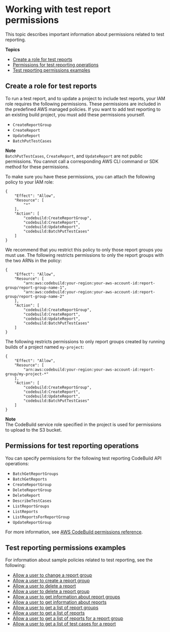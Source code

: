 # Working with test report permissions<a name="test-permissions"></a>

 This topic describes important information about permissions related to test reporting\. 

**Topics**
+ [Create a role for test reports](#test-permissions-required)
+ [Permissions for test reporting operations](#test-permissions-related-to-reporting)
+ [Test reporting permissions examples](#test-permissions-examples)

## Create a role for test reports<a name="test-permissions-required"></a>

 To run a test report, and to update a project to include test reports, your IAM role requires the following permissions\. These permissions are included in the predefined AWS managed policies\. If you want to add test reporting to an existing build project, you must add these permissions yourself\.
+  `CreateReportGroup` 
+  `CreateReport` 
+  `UpdateReport` 
+  `BatchPutTestCases` 

**Note**  
 `BatchPutTestCases`, `CreateReport`, and `UpdateReport` are not public permissions\. You cannot call a corresponding AWS CLI command or SDK method for these permissions\. 

 To make sure you have these permissions, you can attach the following policy to your IAM role: 

```
{
    "Effect": "Allow",
    "Resource": [
        "*"
    ],
    "Action": [
        "codebuild:CreateReportGroup",
        "codebuild:CreateReport",
        "codebuild:UpdateReport",
        "codebuild:BatchPutTestCases"
    ]
}
```

 We recommend that you restrict this policy to only those report groups you must use\. The following restricts permissions to only the report groups with the two ARNs in the policy: 

```
{
    "Effect": "Allow",
    "Resource": [
        "arn:aws:codebuild:your-region:your-aws-account-id:report-group/report-group-name-1",
        "arn:aws:codebuild:your-region:your-aws-account-id:report-group/report-group-name-2"
    ],
    "Action": [
        "codebuild:CreateReportGroup",
        "codebuild:CreateReport",
        "codebuild:UpdateReport",
        "codebuild:BatchPutTestCases"
    ]
}
```

 The following restricts permissions to only report groups created by running builds of a project named `my-project`: 

```
{
    "Effect": "Allow",
    "Resource": [
        "arn:aws:codebuild:your-region:your-aws-account-id:report-group/my-project-*"
    ],
    "Action": [
        "codebuild:CreateReportGroup",
        "codebuild:CreateReport",
        "codebuild:UpdateReport",
        "codebuild:BatchPutTestCases"
    ]
}
```

**Note**  
The CodeBuild service role specified in the project is used for permissions to upload to the S3 bucket\.

## Permissions for test reporting operations<a name="test-permissions-related-to-reporting"></a>

 You can specify permissions for the following test reporting CodeBuild API operations: 
+  `BatchGetReportGroups` 
+  `BatchGetReports` 
+  `CreateReportGroup` 
+  `DeleteReportGroup` 
+  `DeleteReport` 
+  `DescribeTestCases` 
+  `ListReportGroups` 
+  `ListReports` 
+  `ListReportsForReportGroup` 
+  `UpdateReportGroup` 

For more information, see [AWS CodeBuild permissions reference](auth-and-access-control-permissions-reference.md)\.

## Test reporting permissions examples<a name="test-permissions-examples"></a>

 For information about sample policies related to test reporting, see the following: 
+  [Allow a user to change a report group](auth-and-access-control-iam-identity-based-access-control.md#customer-managed-policies-example-change-report-group) 
+  [Allow a user to create a report group](auth-and-access-control-iam-identity-based-access-control.md#customer-managed-policies-example-create-report-group) 
+  [Allow a user to delete a report](auth-and-access-control-iam-identity-based-access-control.md#customer-managed-policies-example-delete-report) 
+  [Allow a user to delete a report group](auth-and-access-control-iam-identity-based-access-control.md#customer-managed-policies-example-delete-report-group) 
+  [Allow a user to get information about report groups](auth-and-access-control-iam-identity-based-access-control.md#customer-managed-policies-get-information-about-report-group) 
+  [Allow a user to get information about reports](auth-and-access-control-iam-identity-based-access-control.md#customer-managed-policies-get-information-about-reports) 
+  [Allow a user to get a list of report groups](auth-and-access-control-iam-identity-based-access-control.md#customer-managed-policies-example-get-list-of-report-groups) 
+  [Allow a user to get a list of reports](auth-and-access-control-iam-identity-based-access-control.md#customer-managed-policies-example-get-list-of-reports) 
+  [Allow a user to get a list of reports for a report group](auth-and-access-control-iam-identity-based-access-control.md#customer-managed-policies-example-get-list-of-reports-for-report-group) 
+  [Allow a user to get a list of test cases for a report](auth-and-access-control-iam-identity-based-access-control.md#customer-managed-policies-example-get-list-of-test-cases-for-report) 